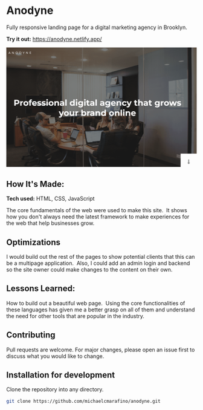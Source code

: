 # Anodyne

Fully responsive landing page for a digital marketing agency in Brooklyn.

**Try it out:** https://anodyne.netlify.app/

![Anodyne website](img/anodyne.png)

## How It's Made:

**Tech used:** HTML, CSS, JavaScript

The core fundamentals of the web were used to make this site.  It shows how you don't always need the latest framework to make experiences for the web that help businesses grow.  


## Optimizations

I would build out the rest of the pages to show potential clients that this can be a multipage application.  Also, I could add an admin login and backend so the site owner could make changes to the content on their own.

## Lessons Learned:

How to build out a beautiful web page.  Using the core functionalities of these languages has given me a better grasp on all of them and understand the need for other tools that are popular in the industry.

## Contributing

Pull requests are welcome. For major changes, please open an issue first to discuss what you would like to change.

## Installation for development

Clone the repository into any directory.

```bash
git clone https://github.com/michaelcmarafino/anodyne.git

```
